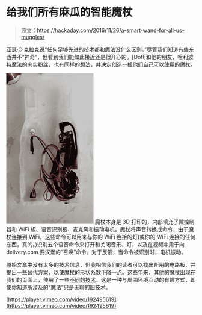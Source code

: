 # 给我们所有麻瓜的智能魔杖

> 原文：<https://hackaday.com/2016/11/26/a-smart-wand-for-all-us-muggles/>

亚瑟·C·克拉克说“任何足够先进的技术都和魔法没什么区别。”尽管我们知道有些东西并不“神奇”，但看到我们能如此接近还是很开心的。[Dofl]和他的朋友，哈利波特魔法的忠实粉丝，也有同样的想法，并决定[创造一根他们自己可以使用的魔杖](http://www.boredpanda.com/we-made-a-smart-wand-for-muggles/)。

[![muggle-wand-internals](img/583985e7147c8907eaf9e032a52e7095.png)](https://hackaday.com/wp-content/uploads/2016/11/muggle-wand-internals.jpg) 魔杖本身是 3D 打印的，内部填充了微控制器和 WiFi 板、语音识别板、麦克风和振动电机。魔杖将声音转换成命令，由于魔杖连接到 WiFi，这些命令可以用来与你的 WiFi 连接的灯(或你的 WiFi 连接的任何东西，真的。)识别五个语音命令来打开和关闭音乐、灯，以及在视频中用于向 delivery.com 要汉堡的“召唤”命令。对于反馈，当命令被识别时，电机振动。

原始文章中没有太多的技术信息，但我相信我们的读者可以找出所用的电路板，并提出一些替代方案，以使魔杖的形状系数下降一点。这些年来，其他的[魔杖](http://hackaday.com/2009/05/17/magic-wands-for-disney/)出现在我们的页面上，使用了一些[不同的技术](http://hackaday.com/2011/11/07/hacking-a-magic-wand-to-remotely-control-light-displays/)。这是一种与周围环境互动的有趣方式，即使你知道所涉及的“魔法”只是无聊的旧技术。

[https://player.vimeo.com/video/192495619](https://player.vimeo.com/video/192495619)